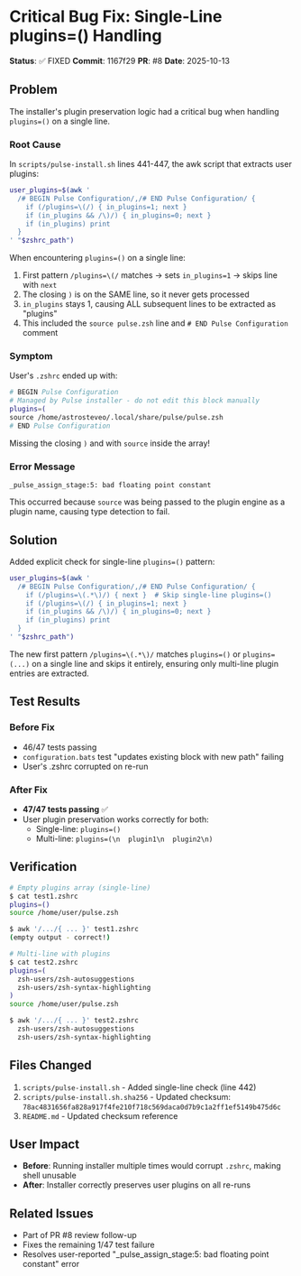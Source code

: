 # Critical Bug Fix: Single-Line plugins=() Handling

**Status**: ✅ FIXED
**Commit**: 1167f29
**PR**: #8
**Date**: 2025-10-13

## Problem

The installer's plugin preservation logic had a critical bug when handling `plugins=()` on a single line.

### Root Cause

In `scripts/pulse-install.sh` lines 441-447, the awk script that extracts user plugins:

```bash
user_plugins=$(awk '
  /# BEGIN Pulse Configuration/,/# END Pulse Configuration/ {
    if (/plugins=\(/) { in_plugins=1; next }
    if (in_plugins && /\)/) { in_plugins=0; next }
    if (in_plugins) print
  }
' "$zshrc_path")
```

When encountering `plugins=()` on a single line:

1. First pattern `/plugins=\(/` matches → sets `in_plugins=1` → skips line with `next`
2. The closing `)` is on the SAME line, so it never gets processed
3. `in_plugins` stays 1, causing ALL subsequent lines to be extracted as "plugins"
4. This included the `source pulse.zsh` line and `# END Pulse Configuration` comment

### Symptom

User's `.zshrc` ended up with:

```zsh
# BEGIN Pulse Configuration
# Managed by Pulse installer - do not edit this block manually
plugins=(
source /home/astrosteveo/.local/share/pulse/pulse.zsh
# END Pulse Configuration
```

Missing the closing `)` and with `source` inside the array!

### Error Message

```
_pulse_assign_stage:5: bad floating point constant
```

This occurred because `source` was being passed to the plugin engine as a plugin name, causing type detection to fail.

## Solution

Added explicit check for single-line `plugins=()` pattern:

```bash
user_plugins=$(awk '
  /# BEGIN Pulse Configuration/,/# END Pulse Configuration/ {
    if (/plugins=\(.*\)/) { next }  # Skip single-line plugins=()
    if (/plugins=\(/) { in_plugins=1; next }
    if (in_plugins && /\)/) { in_plugins=0; next }
    if (in_plugins) print
  }
' "$zshrc_path")
```

The new first pattern `/plugins=\(.*\)/` matches `plugins=()` or `plugins=(...)` on a single line and skips it entirely, ensuring only multi-line plugin entries are extracted.

## Test Results

### Before Fix

- 46/47 tests passing
- `configuration.bats` test "updates existing block with new path" failing
- User's .zshrc corrupted on re-run

### After Fix

- **47/47 tests passing** ✅
- User plugin preservation works correctly for both:
  - Single-line: `plugins=()`
  - Multi-line: `plugins=(\n  plugin1\n  plugin2\n)`

## Verification

```bash
# Empty plugins array (single-line)
$ cat test1.zshrc
plugins=()
source /home/user/pulse.zsh

$ awk '/.../{ ... }' test1.zshrc
(empty output - correct!)

# Multi-line with plugins
$ cat test2.zshrc
plugins=(
  zsh-users/zsh-autosuggestions
  zsh-users/zsh-syntax-highlighting
)
source /home/user/pulse.zsh

$ awk '/.../{ ... }' test2.zshrc
  zsh-users/zsh-autosuggestions
  zsh-users/zsh-syntax-highlighting
```

## Files Changed

1. `scripts/pulse-install.sh` - Added single-line check (line 442)
2. `scripts/pulse-install.sh.sha256` - Updated checksum: `78ac4831656fa828a917f4fe210f718c569daca0d7b9c1a2ff1ef5149b475d6c`
3. `README.md` - Updated checksum reference

## User Impact

- **Before**: Running installer multiple times would corrupt `.zshrc`, making shell unusable
- **After**: Installer correctly preserves user plugins on all re-runs

## Related Issues

- Part of PR #8 review follow-up
- Fixes the remaining 1/47 test failure
- Resolves user-reported "_pulse_assign_stage:5: bad floating point constant" error
